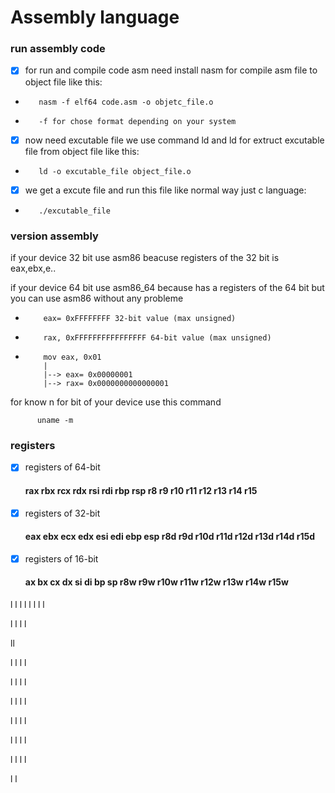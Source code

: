 # Assembly language

### run assembly code
- [x] for run and compile code asm need install nasm for compile asm file to object file like this:

-        nasm -f elf64 code.asm -o objetc_file.o
-        -f for chose format depending on your system
- [x] now need excutable file we use command ld and ld for extruct excutable file from object file like this:

-        ld -o excutable_file object_file.o

- [x] we get a excute file and run this file like normal way just c language:

-        ./excutable_file

### version assembly

if your device 32 bit use asm86 beacuse registers of the 32 bit is eax,ebx,e..

if your device 64 bit use asm86_64 because has a registers of the 64 bit but you can use asm86 without any probleme

-         eax= 0xFFFFFFFF 32-bit value (max unsigned)
-         rax, 0xFFFFFFFFFFFFFFFF 64-bit value (max unsigned)
-         mov eax, 0x01
          |
          |--> eax= 0x00000001
          |--> rax= 0x0000000000000001
for know n for bit of your device use this command

          uname -m

### registers

- [x] registers of 64-bit

   #### rax rbx rcx rdx rsi rdi rbp rsp r8 r9 r10 r11 r12 r13 r14 r15

- [x] registers of 32-bit

   #### eax ebx ecx edx esi edi ebp esp r8d r9d r10d r11d r12d r13d r14d r15d

- [x] registers of 16-bit

   #### ax bx cx dx si di bp sp r8w r9w r10w r11w r12w r13w r14w r15w





l
l
l
l
l
l
l
l

l
l
l
l

ll

l
l
l
l

l
l
l
l

l
l
l
l

l
l
l
l

l
l
l
l

l
l
l
l

l
l


